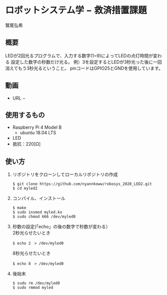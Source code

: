 # ロボットシステム学 − 救済措置課題
鷲尾弘希
## 概要
LEDが2回光るプログラムで、入力する数字(1~9)によってLEDの点灯時間が変わる
設定した数字の秒数だけ光る。
例）3を設定するとLEDが3秒光った後に一回消えてもう3秒光るということ。
pinコードはGPIO25とGNDを使用しています。
## 動画
- URL − 
## 使用するもの
- Raspberry Pi 4 Model B
  - ubuntu 18.04 LTS
- LED
- 抵抗：220[Ω]
## 使い方
1. リポジトリをクローンしてローカルリポジトリの作成
   ```
   $ git clone https://github.com/nyannkoww/robosys_2020_LED2.git
   $ cd myled2
   ```
2. コンパイル、インストール
   ```
   $ make
   $ sudo insmod myled.ko
   $ sudo chmod 666 /dev/myled0
   ```
3. 秒数の設定(「echo」の後の数字で秒数が変わる）    
   2秒光らせたいとき
   ```
   $ echo 2　> /dev/myled0
   ```
   8秒光らせたいとき
   ```
   $ echo 8　> /dev/myled0
   ```
4. 後始末
   ```
   $ sudo rm /dev/myled0
   $ sudo rmmod myled
   ```
